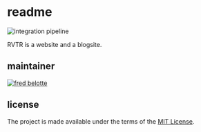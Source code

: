# readme

![integration pipeline][workflow_ci]

RVTR is a website and a blogsite.

## maintainer

[![fred belotte][avatar_fb]][github_fb]

## license

The project is made available under the terms of the [MIT License][license_mit].

[avatar_fb]: https://avatars1.githubusercontent.com/u/22018714?s=115&u=f98957700fffa1dafd554980635726675430e587&v=4 "fred belotte"
[github_fb]: https://github.com/fredbelotte "fred belotte"
[license_mit]: https://github.com/RVTR/rvtr/blob/master/LICENSE "mit license"
[workflow_ci]: https://github.com/RVTR/rvtr/workflows/integration/badge.svg "integration pipeline"
